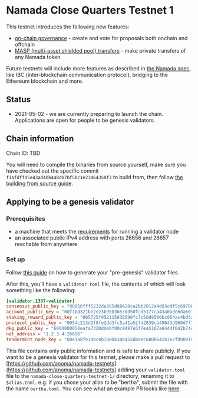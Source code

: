 # Namada Close Quarters Testnet 1

This testnet introduces the following new features:
- [on-chain governance](../../user-guide/ledger/governance.md) - create and vote for proposals both onchain and offchain
- [MASP (multi-asset shielded pool) transfers](./masp.md) - make private transfers of any Namada token

Future testnets will include more features as described in [the Namada spec](https://specs.anoma.net/master/architecture/namada.html), like IBC (inter-blockchain communication protocol), bridging to the Ethereum blockchain and more.

## Status
- 2021-05-02 - we are currently preparing to launch the chain. Applications are open for people to be genesis validators.

## Chain information
Chain ID: TBD
 
You will need to compile the binaries from source yourself, make sure you have checked out the specific commit `f1afdffd5e43ad4bb448db7bf5bc1e23464350f7` to build from, then follow [the building from source guide](../../user-guide/install.md#from-source).

## Applying to be a genesis validator

### Prerequisites
- a machine that meets the [requirements](../../user-guide/install.md#hardware-requirements) for running a validator node
- an associated public IPv4 address with ports 26656 and 26657 reachable from anywhere

### Set up
Follow [this guide](../../user-guide/genesis-validator-setup.md#Pre-genesis) on how to generate your "pre-genesis" validator files.

After this, you'll have a `validator.toml` file, the contents of which will look something like the following:

```toml
[validator.1337-validator]
consensus_public_key = "00056fff5232da385d88428ca2bb2012a4d83cdf5c697864dde34b393333a72268"
account_public_key = "00f1bd321be2e23b9503653dd50fcd5177ca43a0ade6da60108eaecde0d68abdc8"
staking_reward_public_key = "005725f952115838590fc7c5dd9590bc054ac4bd5af55672a40df4ac7dca50ce97"
protocol_public_key = "0054c213d2f8fe2dd3fc5a41a52fd2839cb49643d960d7f75e993202692c5d8783"
dkg_public_key = "6000000054eafa7320ddebf00c9487e5f7ea5107a8444f042b74caf9ed5679163f854577bf4d0992a8fd301ec4f3438c9934c617a2c71649178e536f7e2a8cdc1f8331139b7fd9b4d36861f0a9915d83f61d7f969219f0eba95bb6fa45595425923d4c0e"
net_address = "1.2.3.4:26656"
tendermint_node_key = "00e1a8fe1abceb700063ab4558baec680b64247e2fd9891962af552b9e49318d8d"
```

This file contains only public information and is safe to share publicly. If you want to be a genesis validator for this testnet, please make a pull request to [https://github.com/anoma/namada-testnets](https://github.com/anoma/namada-testnets) adding your `validator.toml` file to the `namada-close-quarters-testnet-1/` directory, renaming it to `$alias.toml`. e.g. if you chose your alias to be "bertha", submit the file with the name `bertha.toml`. You can see what an example PR looks like [here](https://github.com/anoma/namada-testnets/pull/1).

